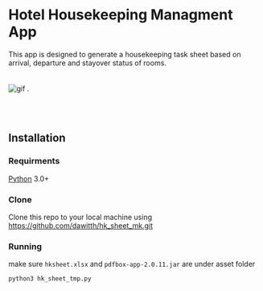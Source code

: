 
# Hotel Housekeeping Managment App



This app is designed to generate a housekeeping task sheet based on arrival, departure and stayover status of rooms.   
<br/><br/> 
![gif](http://g.recordit.co/PsGzZIXk30.gif) .  

<br/><br/> 

## Installation

### Requirments

[Python](http://recordit.co/PsGzZIXk30) 3.0+

### Clone

Clone this repo to your local machine using https://github.com/dawitth/hk_sheet_mk.git

### Running

make sure `hksheet.xlsx` and `pdfbox-app-2.0.11.jar` are under asset folder

```shell
python3 hk_sheet_tmp.py
```

